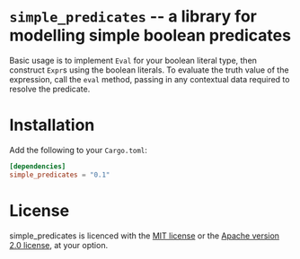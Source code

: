 

# `simple_predicates` -- a library for modelling simple boolean predicates

Basic usage is to implement `Eval` for your boolean literal type, then construct `Expr`s using the boolean literals. To evaluate the truth value of the expression, call the `eval` method, passing in any contextual data required to resolve the predicate.



# Installation

Add the following to your `Cargo.toml`:

```toml
[dependencies]
simple_predicates = "0.1"
```

# License

simple_predicates is licenced with the [MIT license](/license-mit.md) or the [Apache version 2.0 license](/license-apache.md), at your option.

